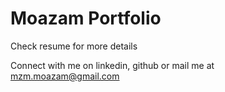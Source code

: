 # Moazam Portfolio 

Check resume for more details

Connect with me on linkedin, github or mail me at mzm.moazam@gmail.com

